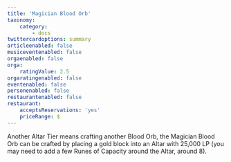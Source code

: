 ```yaml
---
title: 'Magician Blood Orb'
taxonomy:
    category:
        - docs
twittercardoptions: summary
articleenabled: false
musiceventenabled: false
orgaenabled: false
orga:
    ratingValue: 2.5
orgaratingenabled: false
eventenabled: false
personenabled: false
restaurantenabled: false
restaurant:
    acceptsReservations: 'yes'
    priceRange: $
---
```


Another Altar Tier means crafting another Blood Orb, the Magician Blood Orb can be crafted by placing a gold block into an Altar with 25,000 LP (you may need to add a few Runes of Capacity around the Altar, around 8).

